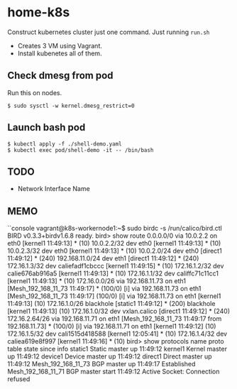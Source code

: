 # home-k8s
Construct kubernetes cluster just one command. Just running `run.sh`

- Creates 3 VM using Vagrant.
- Install kubenetes all of them.

## Check dmesg from pod
Run this on nodes.
```console
$ sudo sysctl -w kernel.dmesg_restrict=0
```

## Launch bash pod
```console
$ kubectl apply -f ./shell-demo.yaml
$ kubectl exec pod/shell-demo -it -- /bin/bash
```

## TODO
- Network Interface Name

## MEMO
``console
vagrant@k8s-workernode1:~$ sudo birdc -s /run/calico/bird.ctl                                                                                                                                                                                                                 BIRD v0.3.3+birdv1.6.8 ready.
bird> show route
0.0.0.0/0          via 10.0.2.2 on eth0 [kernel1 11:49:13] * (10)
10.0.2.2/32        dev eth0 [kernel1 11:49:13] * (10)
10.0.2.3/32        dev eth0 [kernel1 11:49:13] * (10)
10.0.2.0/24        dev eth0 [direct1 11:49:12] * (240)
192.168.11.0/24    dev eth1 [direct1 11:49:12] * (240)
172.16.1.3/32      dev caliefadf1cbccc [kernel1 11:49:15] * (10)
172.16.1.2/32      dev calie676ab916a5 [kernel1 11:49:13] * (10)
172.16.1.1/32      dev califfc71c11cc1 [kernel1 11:49:13] * (10)
172.16.0.0/26      via 192.168.11.73 on eth1 [Mesh_192_168_11_73 11:49:17] * (100/0) [i]
                   via 192.168.11.73 on eth1 [Mesh_192_168_11_73 11:49:17] (100/0) [i]
                   via 192.168.11.73 on eth1 [kernel1 11:49:13] (10)
172.16.1.0/26      blackhole [static1 11:49:12] * (200)
                   blackhole [kernel1 11:49:13] (10)
172.16.1.0/32      dev vxlan.calico [direct1 11:49:12] * (240)
172.16.2.64/26     via 192.168.11.71 on eth1 [Mesh_192_168_11_73 11:49:17 from 192.168.11.73] * (100/0) [i]
                   via 192.168.11.71 on eth1 [kernel1 11:49:12] (10)
172.16.1.5/32      dev cali1515d418588 [kernel1 12:05:41] * (10)
172.16.1.4/32      dev caliea619e8f997 [kernel1 11:49:16] * (10)
bird> show protocols
name     proto    table    state  since       info
static1  Static   master   up     11:49:12
kernel1  Kernel   master   up     11:49:12
device1  Device   master   up     11:49:12
direct1  Direct   master   up     11:49:12
Mesh_192_168_11_73 BGP      master   up     11:49:17    Established
Mesh_192_168_11_71 BGP      master   start  11:49:12    Active        Socket: Connection refused
```
